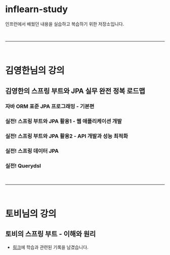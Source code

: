 # inflearn-study
인프런에서 배웠던 내용을 실습하고 복습하기 위한 저장소입니다.

<br>

---

<br>

# 김영한님의 강의

## 김영한의 스프링 부트와 JPA 실무 완전 정복 로드맵

### 자바 ORM 표준 JPA 프로그래밍 - 기본편

### 실전! 스프링 부트와 JPA 활용1 - 웹 애플리케이션 개발

### 실전! 스프링 부트와 JPA 활용2 - API 개발과 성능 최적화

### 실전! 스프링 데이터 JPA

### 실전! Querydsl

<br>
  
---

<br>

# 토비님의 강의

## 토비의 스프링 부트 - 이해와 원리
- [링크](https://jooneys-portfolio.notion.site/c64df02edb3e4e5c8f2c279ae19b3105)에 학습과 관련된 기록을 남겼습니다.

